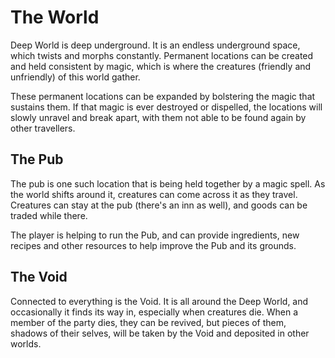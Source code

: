 # The World
Deep World is deep underground. It is an endless underground space, which twists and morphs constantly. Permanent locations can be created and held consistent by magic, which is where the creatures (friendly and unfriendly) of this world gather.

These permanent locations can be expanded by bolstering the magic that sustains them. If that magic is ever destroyed or dispelled, the locations will slowly unravel and break apart, with them not able to be found again by other travellers.

## The Pub
The pub is one such location that is being held together by a magic spell. As the world shifts around it, creatures can come across it as they travel. Creatures can stay at the pub (there's an inn as well), and goods can be traded while there.

The player is helping to run the Pub, and can provide ingredients, new recipes and other resources to help improve the Pub and its grounds.

## The Void
Connected to everything is the Void. It is all around the Deep World, and occasionally it finds its way in, especially when creatures die. When a member of the party dies, they can be revived, but pieces of them, shadows of their selves, will be taken by the Void and deposited in other worlds.
